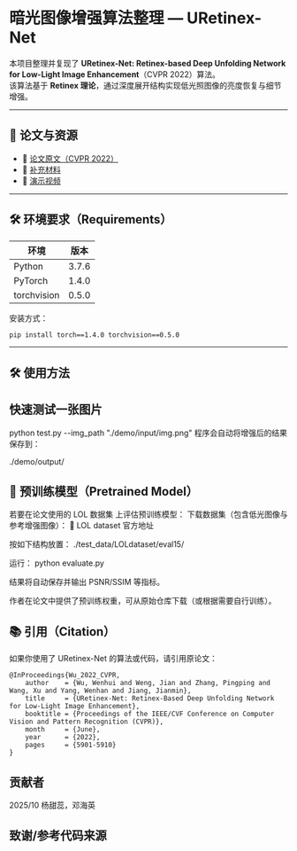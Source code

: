 # 暗光图像增强算法整理 — URetinex-Net

本项目整理并复现了 **URetinex-Net: Retinex-based Deep Unfolding Network for Low-Light Image Enhancement**（CVPR 2022）算法。  
该算法基于 **Retinex 理论**，通过深度展开结构实现低光照图像的亮度恢复与细节增强。

---

## 📖 论文与资源
- 📄 [论文原文（CVPR 2022）](https://openaccess.thecvf.com/content/CVPR2022/papers/Wu_URetinex-Net_Retinex-Based_Deep_Unfolding_Network_for_Low-Light_Image_Enhancement_CVPR_2022_paper.pdf)
- 📘 [补充材料](https://openaccess.thecvf.com/content/CVPR2022/supplemental/Wu_URetinex-Net_Retinex-Based_Deep_CVPR_2022_supplemental.pdf)
- 🎥 [演示视频](https://www.youtube.com/watch?v=MJZ5HT1jGrA)


---

## 🛠️ 环境要求（Requirements）

| 环境 | 版本 |
|------|------|
| Python | 3.7.6 |
| PyTorch | 1.4.0 |
| torchvision | 0.5.0 |

安装方式：
```bash
pip install torch==1.4.0 torchvision==0.5.0
```

---

## 🛠️ 使用方法

## 快速测试一张图片
python test.py --img_path "./demo/input/img.png"
程序会自动将增强后的结果保存到：

./demo/output/

## 💾 预训练模型（Pretrained Model）

若要在论文使用的 LOL 数据集 上评估预训练模型：
下载数据集（包含低光图像与参考增强图像）：
🔗 LOL dataset 官方地址

按如下结构放置：
./test_data/LOLdataset/eval15/

运行：
python evaluate.py

结果将自动保存并输出 PSNR/SSIM 等指标。

作者在论文中提供了预训练权重，可从原始仓库下载（或根据需要自行训练）。


## 📚 引用（Citation）

如果你使用了 URetinex-Net 的算法或代码，请引用原论文：

```
@InProceedings{Wu_2022_CVPR,
    author    = {Wu, Wenhui and Weng, Jian and Zhang, Pingping and Wang, Xu and Yang, Wenhan and Jiang, Jianmin},
    title     = {URetinex-Net: Retinex-Based Deep Unfolding Network for Low-Light Image Enhancement},
    booktitle = {Proceedings of the IEEE/CVF Conference on Computer Vision and Pattern Recognition (CVPR)},
    month     = {June},
    year      = {2022},
    pages     = {5901-5910}
}
```

## 贡献者
2025/10 杨甜蕊，邓海英

## 致谢/参考代码来源